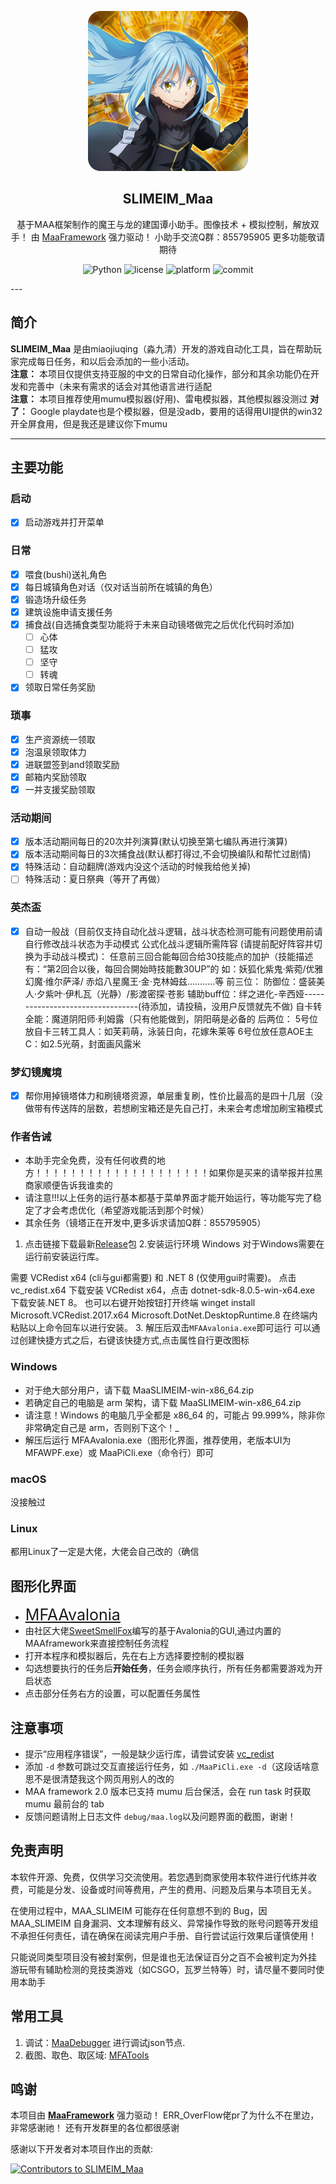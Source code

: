<!-- markdownlint-disable MD033 MD041 -->

<p align="center">
  <img alt="LOGO" src="logo.ico" width="256" height="256" />
</p>

<div align="center">

## SLIMEIM_Maa

基于MAA框架制作的魔王与龙的建国谭小助手。图像技术 + 模拟控制，解放双手！
由 [MaaFramework](https://github.com/MaaXYZ/MaaFramework) 强力驱动！
小助手交流Q群：855795905
更多功能敬请期待

</div>
<p align="center">
  <img alt="Python" src="https://img.shields.io/badge/Python-3776AB?logo=python&logoColor=white">
  <img alt="license" src="https://img.shields.io/github/license/KhazixW2/MaaGumballs">
  <img alt="platform" src="https://img.shields.io/badge/platform-Windows-blueviolet">
  <img alt="commit" src="https://img.shields.io/github/commit-activity/m/fictionalflaw/MMleo">
</p>
---

## 简介

**SLIMEIM_Maa** 是由miaojiuqing（淼九清）开发的游戏自动化工具，旨在帮助玩家完成每日任务，和以后会添加的一些小活动。  
**注意：** 本项目仅提供支持亚服的中文的日常自动化操作，部分和其余功能仍在开发和完善中（未来有需求的话会对其他语言进行适配  
**注意：** 本项目推荐使用mumu模拟器(好用)、雷电模拟器，其他模拟器没测过
**对了：** Google playdate也是个模拟器，但是没adb，要用的话得用UI提供的win32开全屏食用，但是我还是建议你下mumu

---

## 主要功能

### 启动

- [x] 启动游戏并打开菜单

### 日常

- [x] 喂食(bushi)送礼角色
- [x] 每日城镇角色对话（仅对话当前所在城镇的角色）
- [x] 锻造场升级任务
- [x] 建筑设施申请支援任务
- [x] 捕食战(自选捕食类型功能将于未来自动镜塔做完之后优化代码时添加)
  - [ ] 心体
  - [ ] 猛攻
  - [ ] 坚守
  - [ ] 转魂
- [x] 领取日常任务奖励

### 琐事

- [x] 生产资源统一领取
- [x] 泡温泉领取体力
- [x] 进联盟签到and领取奖励
- [x] 邮箱内奖励领取
- [x] 一并支援奖励领取

### 活动期间

- [x] 版本活动期间每日的20次并列演算(默认切换至第七编队再进行演算)
- [x] 版本活动期间每日的3次捕食战(默认都打得过,不会切换编队和帮忙过剧情)
- [x] 特殊活动：自动翻牌(游戏内没这个活动的时候我给他关掉)
- [ ] 特殊活动：夏日祭典（等开了再做）

### 英杰盃

- [x] 自动一般战（目前仅支持自动化战斗逻辑，战斗状态检测可能有问题使用前请自行修改战斗状态为手动模式
      公式化战斗逻辑所需阵容
      (请提前配好阵容并切换为手动战斗模式)：
                          任意前三回合能每回合给30技能点的加护（技能描述有：“第2回合以後，每回合開始時技能數30UP”的
                              如：妖狐化紫鬼·紫菀/优雅幻魔·维尔萨泽/ 赤焰八星魔王·金·克林姆兹...........等
                          前三位：
                                防御位：盛装美人·夕紫叶·伊札瓦（光静）/影渡密探·苍影
                                辅助buff位：绊之进化-辛西娅---------------------------------(待添加，请投稿，没用户反馈就先不做)
                                自卡转全能：魔道阴阳师·利姆露（只有他能做到，阴阳萌是必备的
                          后两位：
                                5号位放自卡三转工具人：如芙莉萌，泳装日向，花嫁朱莱等
                                6号位放任意AOE主C：如2.5光萌，封面画风露米

### 梦幻镜魔境

- [X] 帮你用掉镜塔体力和刷镜塔资源，单层重复刷，性价比最高的是四十几层（没做带有传送阵的层数，若想刷宝箱还是先自己打，未来会考虑增加刷宝箱模式

### 作者告诫

- 本助手完全免费，没有任何收费的地方！！！！！！！！！！！！！！！！！！！！如果你是买来的请举报并拉黑商家顺便告诉我谁卖的
- 请注意!!!以上任务的运行基本都基于菜单界面才能开始运行，等功能写完了稳定了才会考虑优化（希望游戏能活到那个时候）
- 其余任务（镜塔正在开发中,更多诉求请加Q群：855795905）

1. 点击链接下载最新[Release](https://github.com/miaojiuqing/SLIMEIM_Maa/releases)包
2.安装运行环境
Windows
对于Windows需要在运行前安装运行库。

需要 VCRedist x64 (cli与gui都需要) 和 .NET 8 (仅使用gui时需要)。 点击 vc_redist.x64 下载安装 VCRedist x64，点击 dotnet-sdk-8.0.5-win-x64.exe 下载安装.NET 8。 也可以右键开始按钮打开终端
                                winget install Microsoft.VCRedist.2017.x64 Microsoft.DotNet.DesktopRuntime.8
在终端内粘贴以上命令回车以进行安装。
3. 解压后双击`MFAAvalonia.exe`即可运行
    可以通过创建快捷方式之后，右键该快捷方式,点击属性自行更改图标

### Windows

- 对于绝大部分用户，请下载 MaaSLIMEIM-win-x86_64.zip
- 若确定自己的电脑是 arm 架构，请下载 MaaSLIMEIM-win-x86_64.zip
- 请注意！Windows 的电脑几乎全都是 x86_64 的，可能占 99.999%，除非你非常确定自己是 arm，否则别下这个！_
- 解压后运行 MFAAvalonia.exe（图形化界面，推荐使用，老版本UI为MFAWPF.exe）或 MaaPiCli.exe（命令行）即可

### macOS

没接触过

### Linux

都用Linux了一定是大佬，大佬会自己改的（确信

## 图形化界面

- <span style="font-size:25px;">[MFAAvalonia](https://github.com/SweetSmellFox/MFAAvalonia/)</span>  
- 由社区大佬[SweetSmellFox](https://github.com/SweetSmellFox)编写的基于Avalonia的GUI,通过内置的MAAframework来直接控制任务流程  
- 打开本程序和模拟器后，先在右上方选择要控制的模拟器  
- 勾选想要执行的任务后**开始任务**，任务会顺序执行，所有任务都需要游戏为开启状态  
- 点击部分任务右方的设置，可以配置任务属性

## 注意事项

- 提示“应用程序错误”，一般是缺少运行库，请尝试安装 [vc_redist](https://aka.ms/vs/17/release/vc_redist.x64.exe)
- 添加 `-d` 参数可跳过交互直接运行任务，如 `./MaaPiCli.exe -d`（这段话啥意思不是很清楚我这个网页用别人的改的
- MAA framework 2.0 版本已支持 mumu 后台保活，会在 run task 时获取 mumu 最前台的 tab
- 反馈问题请附上日志文件 `debug/maa.log`以及问题界面的截图，谢谢！

## 免责声明

本软件开源、免费，仅供学习交流使用。若您遇到商家使用本软件进行代练并收费，可能是分发、设备或时间等费用，产生的费用、问题及后果与本项目无关。

在使用过程中，MAA_SLIMEIM 可能存在任何意想不到的 Bug，因 MAA_SLIMEIM 自身漏洞、文本理解有歧义、异常操作导致的账号问题等开发组不承担任何责任，请在确保在阅读完用户手册、自行尝试运行效果后谨慎使用！

只能说同类型项目没有被封案例，但是谁也无法保证百分之百不会被判定为外挂
游玩带有辅助检测的竞技类游戏（如CSGO，瓦罗兰特等）时，请尽量不要同时使用本助手

## 常用工具

1. 调试：[MaaDebugger](https://github.com/MaaXYZ/MaaDebugger) 进行调试json节点.
2. 截图、取色、取区域: [MFATools](https://github.com/SweetSmellFox/MFATools)

## 鸣谢

本项目由 **[MaaFramework](https://github.com/MaaXYZ/MaaFramework)** 强力驱动！
ERR_OverFlow佬pr了为什么不在里边，非常感谢祂！
还有开发群里的各位都很感谢

感谢以下开发者对本项目作出的贡献:

<a href="https://github.com/miaojiuqing/SLIMEIM_Maa/graphs/contributors">
  <img src="https://contrib.rocks/image?repo=miaojiuqing/SLIMEIM_Maa&max=1000" alt="Contributors to SLIMEIM_Maa"/>
</a>
